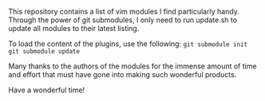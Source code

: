 This repository contains a list of vim modules I find particularly handy.  Through the power of git submodules, I only need to run update.sh to update all modules to their latest listing.

To load the content of the plugins, use the following:
`git submodule init`
`git submodule update`

Many thanks to the authors of the modules for the immense amount of time and effort that must have gone into making such wonderful products.

Have a wonderful time!
